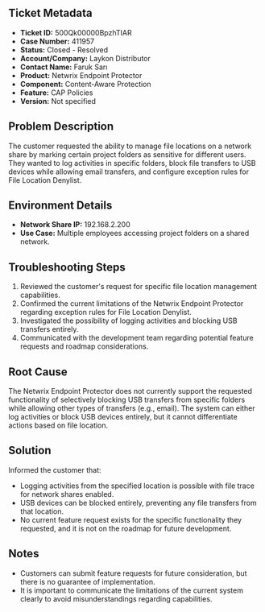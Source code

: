 ## Ticket Metadata
- **Ticket ID:** 500Qk00000BpzhTIAR
- **Case Number:** 411957
- **Status:** Closed - Resolved
- **Account/Company:** Laykon Distributor
- **Contact Name:** Faruk Sarı
- **Product:** Netwrix Endpoint Protector
- **Component:** Content-Aware Protection
- **Feature:** CAP Policies
- **Version:** Not specified

## Problem Description
The customer requested the ability to manage file locations on a network share by marking certain project folders as sensitive for different users. They wanted to log activities in specific folders, block file transfers to USB devices while allowing email transfers, and configure exception rules for File Location Denylist.

## Environment Details
- **Network Share IP:** 192.168.2.200
- **Use Case:** Multiple employees accessing project folders on a shared network.

## Troubleshooting Steps
1. Reviewed the customer's request for specific file location management capabilities.
2. Confirmed the current limitations of the Netwrix Endpoint Protector regarding exception rules for File Location Denylist.
3. Investigated the possibility of logging activities and blocking USB transfers entirely.
4. Communicated with the development team regarding potential feature requests and roadmap considerations.

## Root Cause
The Netwrix Endpoint Protector does not currently support the requested functionality of selectively blocking USB transfers from specific folders while allowing other types of transfers (e.g., email). The system can either log activities or block USB devices entirely, but it cannot differentiate actions based on file location.

## Solution
Informed the customer that:
- Logging activities from the specified location is possible with file trace for network shares enabled.
- USB devices can be blocked entirely, preventing any file transfers from that location.
- No current feature request exists for the specific functionality they requested, and it is not on the roadmap for future development.

## Notes
- Customers can submit feature requests for future consideration, but there is no guarantee of implementation.
- It is important to communicate the limitations of the current system clearly to avoid misunderstandings regarding capabilities.